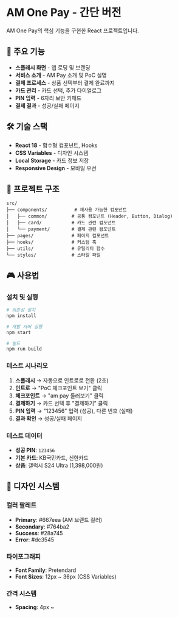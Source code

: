 # AM One Pay - 간단 버전

AM One Pay의 핵심 기능을 구현한 React 프로젝트입니다.

## 🚀 주요 기능

- **스플래시 화면** - 앱 로딩 및 브랜딩
- **서비스 소개** - AM Pay 소개 및 PoC 설명  
- **결제 프로세스** - 상품 선택부터 결제 완료까지
- **카드 관리** - 카드 선택, 추가 다이얼로그
- **PIN 입력** - 6자리 보안 키패드
- **결제 결과** - 성공/실패 페이지

## 🛠️ 기술 스택

- **React 18** - 함수형 컴포넌트, Hooks
- **CSS Variables** - 디자인 시스템
- **Local Storage** - 카드 정보 저장
- **Responsive Design** - 모바일 우선

## 📁 프로젝트 구조

```
src/
├── components/          # 재사용 가능한 컴포넌트
│   ├── common/         # 공통 컴포넌트 (Header, Button, Dialog)
│   ├── card/           # 카드 관련 컴포넌트
│   └── payment/        # 결제 관련 컴포넌트
├── pages/              # 페이지 컴포넌트
├── hooks/              # 커스텀 훅
├── utils/              # 유틸리티 함수
└── styles/             # 스타일 파일
```

## 🎮 사용법

### 설치 및 실행

```bash
# 의존성 설치
npm install

# 개발 서버 실행
npm start

# 빌드
npm run build
```

### 테스트 시나리오

1. **스플래시** → 자동으로 인트로로 전환 (2초)
2. **인트로** → "PoC 체크포인트 보기" 클릭
3. **체크포인트** → "am pay 둘러보기" 클릭  
4. **결제하기** → 카드 선택 후 "결제하기" 클릭
5. **PIN 입력** → "123456" 입력 (성공), 다른 번호 (실패)
6. **결과 확인** → 성공/실패 페이지

### 테스트 데이터

- **성공 PIN**: `123456`
- **기본 카드**: KB국민카드, 신한카드
- **상품**: 갤럭시 S24 Ultra (1,398,000원)

## 🎨 디자인 시스템

### 컬러 팔레트
- **Primary**: #667eea (AM 브랜드 컬러)
- **Secondary**: #764ba2  
- **Success**: #28a745
- **Error**: #dc3545

### 타이포그래피
- **Font Family**: Pretendard
- **Font Sizes**: 12px ~ 36px (CSS Variables)

### 간격 시스템
- **Spacing**: 4px ~